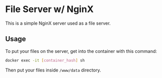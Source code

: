 # File Server w/ NginX

This is a simple NginX server used as a file server.

## Usage

To put your files on the server, get into the container with
this command:

```bash
docker exec -it [container_hash] sh
```

Then put your files inside `/www/data` directory.